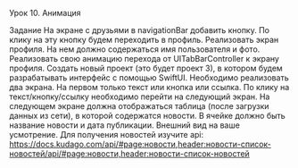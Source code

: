 Урок 10. Анимация

Задание На экране с друзьями в navigationBar добавить кнопку. По клику на эту кнопку будем переходить в профиль. Реализовать экран профиля. На нем должно содержаться имя пользователя и фото. Реализовать свою анимацию перехода от UITabBarController к экрану профиля. Создать новый проект (это будет проект 3), в котором будем разрабатывать интерфейс с помощью SwiftUI. Необходимо реализовать два экрана. На первом только текст или кнопка или ссылка. По клику на текст/кнопку/ссылку необходимо перейти на следующий экран. На следующем экране должна отображаться таблица (после загрузки данных из сети), в которой содержатся новости. В ячейке должно быть название новости и дата публикации. Внешний вид на ваше усмотрение. Для получения новостей изучите api: <https://docs.kudago.com/api/#page:новости,header:новости-список-новостей/api/#page:новости,header:новости-список-новостей>
